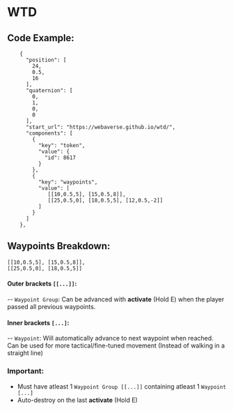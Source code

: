 
# WTD

## Code Example:
```-javascript
    {
      "position": [
        24,
        0.5,
        16
      ],
      "quaternion": [
        0,
        1,
        0,
        0
      ],
      "start_url": "https://webaverse.github.io/wtd/",
      "components": [
        {
          "key": "token",
          "value": {
            "id": 8617
          }
        },
        {
          "key": "waypoints",
          "value": [
             [[10,0.5,5], [15,0.5,8]],
             [[25,0.5,0], [18,0.5,5], [12,0.5,-2]]
          ]
        }
      ]
    },
```

## Waypoints Breakdown:

```
[[10,0.5,5], [15,0.5,8]],
[[25,0.5,0], [18,0.5,5]]
```

#### Outer brackets `[[...]]`: 
-- `Waypoint Group`: Can be advanced with **activate** (Hold E) when the player passed all previous waypoints.

#### Inner brackets `[...]`: 
-- `Waypoint`: Will automatically advance to next waypoint when reached. Can be used for more tactical/fine-tuned movement (Instead of walking in a straight line)

### Important:
- Must have atleast 1 `Waypoint Group [[...]]` containing atleast 1 `Waypoint [...]`
- Auto-destroy on the last **activate** (Hold E)







